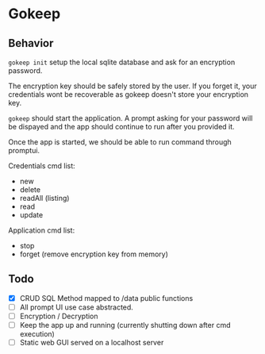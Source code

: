 # Gokeep

## Behavior

`gokeep init` setup the local sqlite database and ask for an encryption password. 

The encryption key should be safely stored by the user. If you forget it, your credentials wont be recoverable as gokeep doesn't store your encryption key.

`gokeep` should start the application. A prompt asking for your password will be dispayed and the app should continue to run after you provided it. 

Once the app is started, we should be able to run command through promptui. 

Credentials cmd list: 

- new
- delete
- readAll (listing)
- read
- update

Application cmd list:

- stop
- forget (remove encryption key from memory)

## Todo 

- [x] CRUD SQL Method mapped to /data public functions
- [ ] All prompt UI use case abstracted.
- [ ] Encryption / Decryption
- [ ] Keep the app up and running (currently shutting down after cmd execution)
- [ ] Static web GUI served on a localhost server